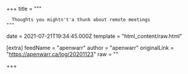 
+++
title = """

      Thoughts you mightn't'a thunk about remote meetings
    """
date = 2021-07-21T19:34:45.000Z
template = "html_content/raw.html"

[extra]
feedName = "apenwarr"
author = "apenwarr"
originalLink = "https://apenwarr.ca/log/20201123"
raw = ""

+++

